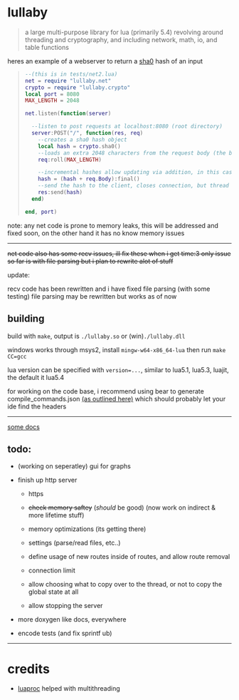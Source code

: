 # lullaby

> a large multi-purpose library for lua (primarily 5.4) revolving around threading and cryptography, and including network, math, io, and table functions

heres an example of a webserver to return a [sha0](https://en.wikipedia.org/wiki/SHA-0) hash of an input

<blockquote>

```lua
--(this is in tests/net2.lua)
net = require "lullaby.net"
crypto = require "lullaby.crypto"
local port = 8080
MAX_LENGTH = 2048

net.listen(function(server)

  --listen to post requests at localhost:8080 (root directory)
  server:POST("/", function(res, req)
    --creates a sha0 hash object
    local hash = crypto.sha0()
    --loads an extra 2048 characters from the request body (the body is not guaranteed to be >= 2048 characters, reasoning in docs)
    req:roll(MAX_LENGTH)

    --incremental hashes allow updating via addition, in this case adding the body and getting a string from it
    hash = (hash + req.Body):final()
    --send the hash to the client, closes connection, but thread is live until it ends
    res:send(hash)
  end)

end, port)
```

</blockquote>

note: any net code is prone to memory leaks, this will be addressed and fixed soon, on the other hand it has no know memory issues

---

~~net code also has some recv issues, ill fix these when i get time:3 only issue so far is with file parsing but i plan to rewrite alot of stuff~~

update:

recv code has been rewritten and i have fixed file parsing (with some testing) file parsing may be rewritten but works as of now

## building

build with `make`, output is `./lullaby.so` or (win)`./lullaby.dll`

windows works through msys2, install `mingw-w64-x86_64-lua` then run `make CC=gcc`

lua version can be specified with `version=...`, similar to lua5.1, lua5.3, luajit, the default it lua5.4

for working on the code base, i recommend using bear to generate compile_commands.json [(as outlined here)](https://clangd.llvm.org/installation#compile_commandsjson) which should probably let your ide find the headers

---

[some docs](docs/)

## todo:

* (working on seperatley) gui for graphs

* finish up http server

    * https

    * ~~check memory saftey~~ (*should* be good) (now work on indirect & more lifetime stuff)

    * memory optimizations (its getting there)

    * settings (parse/read files, etc..)

    * define usage of new routes inside of routes, and allow route removal

    * connection limit

    * allow choosing what to copy over to the thread, or not to copy the global state at all

    * allow stopping the server

* more doxygen like docs, everywhere

* encode tests (and fix sprintf ub)

----

# credits

* [luaproc](https://github.com/askyrme/luaproc) helped with multithreading

